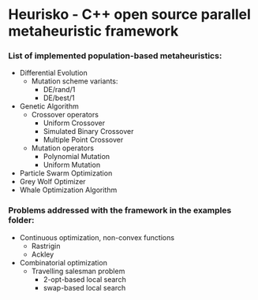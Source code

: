 # Heurisko - C++ open source parallel metaheuristic framework

### List of implemented population-based metaheuristics:
- Differential Evolution
   - Mutation scheme variants:
      - DE/rand/1
      - DE/best/1
- Genetic Algorithm
   - Crossover operators
      - Uniform Crossover
      - Simulated Binary Crossover
      - Multiple Point Crossover 
   - Mutation operators
      - Polynomial Mutation
      - Uniform Mutation 
- Particle Swarm Optimization
- Grey Wolf Optimizer
- Whale Optimization Algorithm

### Problems addressed with the framework in the examples folder:
- Continuous optimization, non-convex functions
   - Rastrigin
   - Ackley
- Combinatorial optimization
   - Travelling salesman problem
      - 2-opt-based local search
      - swap-based local search

